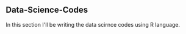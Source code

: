 ## Data-Science-Codes ## 
In this section I'll be writing the data scirnce codes using R language. 
    
  
